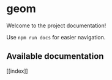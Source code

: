 # geom

Welcome to the project documentation!

Use `npm run docs` for easier navigation.

## Available documentation

[[index]]
